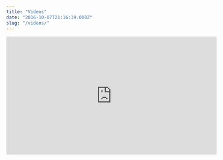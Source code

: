 ```yaml
---
title: "Videos"
date: "2016-10-07T21:16:39.000Z"
slug: "/videos/"
---
```

<iframe width="560" height="315" src="https://www.youtube.com/embed/b-EgT4dgI8c" frameborder="0" allowfullscreen></iframe>
    